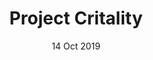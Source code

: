 ---
title: Project Critality
summary: VR Client for Box Critters
date: 14 Oct 2019
links:
- title: GitHub
  href: https://github.com/boxcrittersmods/ProjectCritality
- title: Mod Page
  href: http://bcmc.ga/projects/project-critality/
experience:
  languages: [c++]
  libraries: [unreal,socketio]
  platforms: [windows]
  communities: [bcmc]
---